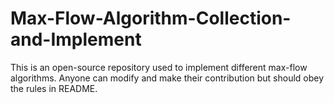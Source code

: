 # Max-Flow-Algorithm-Collection-and-Implement
This is an open-source repository used to implement different max-flow algorithms. Anyone can modify and make their contribution but should obey the rules in README.

